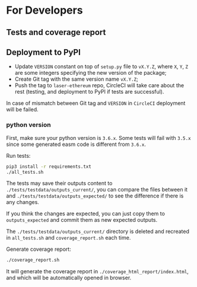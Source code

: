 For Developers
==============

## Tests and coverage report

## Deployment to PyPI
- Update `VERSION` constant on top of `setup.py` file to `vX.Y.Z`, where `X`,
  `Y`, `Z` are some integers specifying the new version of the package;
- Create Git tag with the same version name `vX.Y.Z`;
- Push the tag to `laser-ethereum` repo, CircleCI will take care about the rest
  (testing, and deployment to PyPI if tests are successful).

In case of mismatch between Git tag and `VERSION` in `CircleCI` deployment will
be failed.

### python version

First, make sure your python version is `3.6.x`. Some tests will fail with `3.5.x` since some generated easm code is different from `3.6.x`.

Run tests:

```bash
pip3 install -r requirements.txt
./all_tests.sh
```

The tests may save their outputs content to `./tests/testdata/outputs_current/`, you can compare the files between it and `./tests/testdata/outputs_expected/` to see the difference if there is any changes.

If you think the changes are expected, you can just copy them to `outputs_expected` and commit them as new expected outputs.

The `./tests/testdata/outputs_current/` directory is deleted and recreated in `all_tests.sh` and `coverage_report.sh` each time. 

Generate coverage report:

```bash
./coverage_report.sh
```

It will generate the coverage report in `./coverage_html_report/index.html`, and which will be automatically opened in browser.
